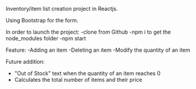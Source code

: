 Inventory/item list creation project in Reactjs.

Using Bootstrap for the form.

In order to launch the project: 
-clone from Github
-npm i to get the node_modules folder
-npm start

Feature:
-Adding an item
-Deleting an item
-Modify the quantity of an item

Future addition:
- "Out of Stock" text when the quantity of an item reaches 0
- Calculates the total number of items and their price

